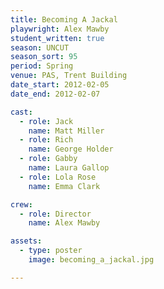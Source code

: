 ```yaml
---
title: Becoming A Jackal
playwright: Alex Mawby
student_written: true
season: UNCUT
season_sort: 95
period: Spring
venue: PAS, Trent Building
date_start: 2012-02-05
date_end: 2012-02-07

cast:
  - role: Jack
    name: Matt Miller
  - role: Rich
    name: George Holder
  - role: Gabby
    name: Laura Gallop
  - role: Lola Rose
    name: Emma Clark

crew:
  - role: Director
    name: Alex Mawby

assets:
  - type: poster
    image: becoming_a_jackal.jpg

---
```

